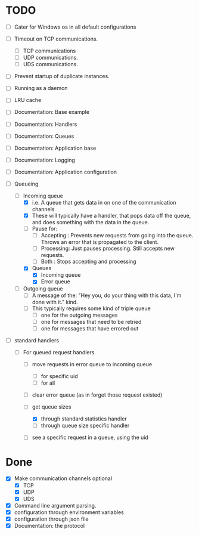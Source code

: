 # TODO

- [ ] Cater for Windows os in all default configurations

- [ ] Timeout on TCP communications.
  - [ ] TCP communications
  - [ ] UDP communications.
  - [ ] UDS communications.
- [ ] Prevent startup of duplicate instances.
- [ ] Running as a daemon
- [ ] LRU cache

- [ ] Documentation: Base example
- [ ] Documentation: Handlers
- [ ] Documentation: Queues
- [ ] Documentation: Application base
- [ ] Documentation: Logging
- [ ] Documentation: Application configuration

- [ ] Queueing
  - [ ] Incoming queue
    - [X] i.e. A queue that gets data in on one of the communication channels
    - [X] These will typically have a handler, that pops data off the queue, and does something with the data in the queue.
    - [ ] Pause for:
      - [ ] Accepting : Prevents new requests from going into the queue. Throws an error that is propagated to the client.
      - [ ] Processing: Just pauses processing. Still accepts new requests.
      - [ ] Both      : Stops accepting and processing
    - [X] Queues
      - [X] Incoming queue
      - [X] Error queue
  - [ ] Outgoing queue
    - [ ] A message of the: "Hey you, do your thing with this data, I'm done with it." kind.
    - [ ] This typically requires some kind of triple queue
      - [ ] one for the outgoing messages
      - [ ] one for messages that need to be retried
      - [ ] one for messages that have errored out

- [ ] standard handlers
  - [ ] For queued request handlers
    - [ ] move requests in error queue to incoming queue
      - [ ] for specific uid
      - [ ] for all
    - [ ] clear error queue (as in forget those request existed)
    - [ ] get queue sizes
      - [X] through standard statistics handler
      - [ ] through queue size specific handler
    - [ ] see a specific request in a queue, using the uid


# Done
- [X] Make communication channels optional
  - [X] TCP
  - [X] UDP
  - [X] UDS
- [X] Command line argument parsing.
- [X] configuration through environment variables
- [X] configuration through json file
- [X] Documentation: the protocol
